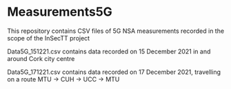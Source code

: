 # Measurements5G
This repository contains CSV files of 5G NSA measurements recorded in the scope of the InSecTT project

Data5G_151221.csv contains data recorded on 15 December 2021 in and around Cork city centre

Data5G_171221.csv contains data recorded on 17 December 2021, travelling on a route MTU -> CUH -> UCC -> MTU
